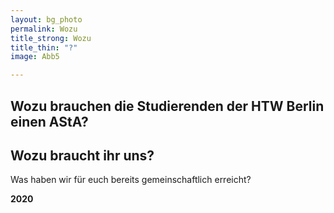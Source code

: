 ```yaml
---
layout: bg_photo
permalink: Wozu
title_strong: Wozu
title_thin: "?"
image: Abb5

---
```

## Wozu brauchen die Studierenden der HTW Berlin einen AStA? 

## Wozu braucht ihr uns? 

Was haben wir für euch bereits gemeinschaftlich erreicht? 

**2020** 